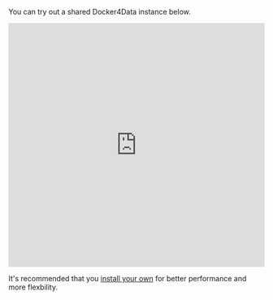 <!-- 
.. title: Try It
.. slug: try-it
.. date: 2015-02-04 16:31:55 UTC-05:00
.. tags: 
.. link: 
.. description: 
.. type: text
-->

You can try out a shared Docker4Data instance below.

<iframe src="http://acris.docker4data.com:8080" frameBorder="0" style="border:0px; width:100%; height: 480px"></iframe>

It's recommended that you [install your own][] for better performance and more
flexbility.

  [install your own]: /docs
